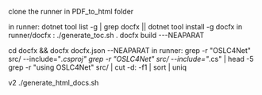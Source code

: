 clone the runner in PDF_to_html folder

in runner:
dotnet tool list -g | grep docfx || dotnet tool install -g docfx
in runner/docfx :
./generate_toc.sh .
docfx build ---NEAPARAT

cd docfx && docfx docfx.json --NEAPARAT
in runner:
grep -r "OSLC4Net" src/ --include="_.csproj"
grep -r "OSLC4Net" src/ --include="_.cs" | head -5
grep -r "using OSLC4Net" src/ | cut -d: -f1 | sort | uniq

v2
./generate_html_docs.sh

